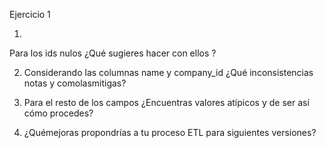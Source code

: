 Ejercicio 1


 1.
 Para los ids nulos ¿Qué sugieres hacer con ellos ?

 2. Considerando las columnas name y company_id ¿Qué inconsistencias notas
 y comolasmitigas?


 3. Para el resto de los campos ¿Encuentras valores atípicos y de ser así cómo
 procedes?


 4. ¿Quémejoras propondrías a tu proceso ETL para siguientes versiones?